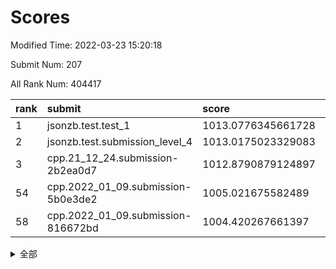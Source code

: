 # Scores

Modified Time: 2022-03-23 15:20:18

Submit Num: 207

All Rank Num: 404417

| rank |               submit               |       score        |       sigma        | pk_num |
| :--- | :--------------------------------- | :----------------- | :----------------- | :----- |
| 1    | jsonzb.test.test_1                 | 1013.0776345661728 | 0.8158000547001114 | 7816   |
| 2    | jsonzb.test.submission_level_4     | 1013.0175023329083 | 0.802962203665581  | 7813   |
| 3    | cpp.21_12_24.submission-2b2ea0d7   | 1012.8790879124897 | 0.7769579500739654 | 7818   |
| 54   | cpp.2022_01_09.submission-5b0e3de2 | 1005.021675582489  | 0.7204785506662607 | 7812   |
| 58   | cpp.2022_01_09.submission-816672bd | 1004.420267661397  | 0.7257397736867621 | 7820   |


<details>
<summary>全部</summary>

| rank |                 submit                 |       score        |       sigma        | pk_num |
| :--- | :------------------------------------- | :----------------- | :----------------- | :----- |
| 1    | jsonzb.test.test_1                     | 1013.0776345661728 | 0.8158000547001114 | 7816   |
| 2    | jsonzb.test.submission_level_4         | 1013.0175023329083 | 0.802962203665581  | 7813   |
| 3    | cpp.21_12_24.submission-2b2ea0d7       | 1012.8790879124897 | 0.7769579500739654 | 7818   |
| 4    | gobigger.level_3.submission_level_3_25 | 1011.8819573776082 | 0.7726870795261664 | 7818   |
| 5    | gobigger.level_3.submission_level_3_0  | 1011.70243844433   | 0.7824340354926778 | 7820   |
| 6    | gobigger.level_3.submission_level_3_15 | 1011.6028373663144 | 0.7822265663872178 | 7816   |
| 7    | gobigger.level_3.submission_level_3_28 | 1011.426866085588  | 0.7526789916821772 | 7815   |
| 8    | gobigger.level_3.submission_level_3_4  | 1011.3954545976319 | 0.7774352018283921 | 7817   |
| 9    | gobigger.level_3.submission_level_3_43 | 1011.2333387590361 | 0.7986024312697534 | 7811   |
| 10   | gobigger.level_3.submission_level_3_6  | 1011.1348728796505 | 0.7514664738838817 | 7817   |
| 11   | gobigger.level_3.submission_level_3_22 | 1011.0480538325896 | 0.7571328663234365 | 7816   |
| 12   | gobigger.level_3.submission_level_3_21 | 1010.8761928798613 | 0.7490953921663063 | 7815   |
| 13   | gobigger.level_3.submission_level_3_33 | 1010.7959957878651 | 0.7715400433876374 | 7819   |
| 14   | gobigger.level_3.submission_level_3_47 | 1010.7834476734587 | 0.7616009283086114 | 7814   |
| 15   | gobigger.level_3.submission_level_3_30 | 1010.7419688911795 | 0.7614908839967041 | 7816   |
| 16   | gobigger.level_3.submission_level_3_29 | 1010.7182326949032 | 0.7494087188802123 | 7815   |
| 17   | gobigger.level_3.submission_level_3_9  | 1010.5723293041178 | 0.7805100860480131 | 7812   |
| 18   | gobigger.level_3.submission_level_3_40 | 1010.5562839832629 | 0.76164929948236   | 7815   |
| 19   | gobigger.level_3.submission_level_3_12 | 1010.426310776479  | 0.7640795609985342 | 7814   |
| 20   | gobigger.level_3.submission_level_3_27 | 1010.4135559997895 | 0.7685179497575217 | 7815   |
| 21   | gobigger.level_3.submission_level_3_38 | 1010.3361964630111 | 0.746788981051832  | 7819   |
| 22   | gobigger.level_3.submission_level_3_41 | 1010.2602559528011 | 0.7693204164663554 | 7812   |
| 23   | gobigger.level_3.submission_level_3_7  | 1010.2372047089058 | 0.7668788833601212 | 7815   |
| 24   | gobigger.level_3.submission_level_3_36 | 1010.2205589122922 | 0.752080150220431  | 7811   |
| 25   | gobigger.level_3.submission_level_3_2  | 1010.1915582994076 | 0.7435682549267528 | 7813   |
| 26   | gobigger.level_3.submission_level_3_23 | 1010.1683789820561 | 0.767659128517726  | 7820   |
| 27   | gobigger.level_3.submission_level_3_11 | 1010.1140098220677 | 0.7754510950572738 | 7812   |
| 28   | gobigger.level_3.submission_level_3_26 | 1010.0990169853665 | 0.7510231134762897 | 7814   |
| 29   | gobigger.level_3.submission_level_3_49 | 1010.0944671340038 | 0.7500869107444766 | 7811   |
| 30   | gobigger.level_3.submission_level_3_1  | 1010.05983071531   | 0.7851600698462881 | 7817   |
| 31   | gobigger.level_3.submission_level_3_14 | 1009.964723573313  | 0.7577242102977776 | 7812   |
| 32   | gobigger.level_3.submission_level_3_42 | 1009.9058336919566 | 0.7547726505098404 | 7807   |
| 33   | gobigger.level_3.submission_level_3_39 | 1009.6942555522312 | 0.7675890066160844 | 7819   |
| 34   | gobigger.level_3.submission_level_3_3  | 1009.6916752005162 | 0.7653017922728668 | 7812   |
| 35   | gobigger.level_3.submission_level_3_17 | 1009.6667967501788 | 0.7368763178414702 | 7816   |
| 36   | gobigger.level_3.submission_level_3_19 | 1009.6216652423485 | 0.7608702148370177 | 7811   |
| 37   | gobigger.level_3.submission_level_3_24 | 1009.6101967790629 | 0.766499045672936  | 7814   |
| 38   | gobigger.level_3.submission_level_3_10 | 1009.5576252414145 | 0.7460680129209494 | 7814   |
| 39   | gobigger.level_3.submission_level_3_20 | 1009.4961548068435 | 0.7384507178396496 | 7816   |
| 40   | gobigger.level_3.submission_level_3_31 | 1009.4460917419982 | 0.7499912700821029 | 7817   |
| 41   | gobigger.level_3.submission_level_3_34 | 1009.4353870461971 | 0.7662415127986545 | 7809   |
| 42   | gobigger.level_3.submission_level_3_16 | 1009.4284956977073 | 0.7673771972961007 | 7812   |
| 43   | gobigger.level_3.submission_level_3_48 | 1009.371277860709  | 0.7628542272870761 | 7811   |
| 44   | gobigger.level_3.submission_level_3_5  | 1009.3201704751172 | 0.7508962778777731 | 7810   |
| 45   | gobigger.level_3.submission_level_3_45 | 1009.209123309486  | 0.746008211326251  | 7815   |
| 46   | gobigger.level_3.submission_level_3_37 | 1009.1235867564619 | 0.7637421001521445 | 7816   |
| 47   | gobigger.level_3.submission_level_3_35 | 1008.9479460416904 | 0.740612003851686  | 7816   |
| 48   | gobigger.level_3.submission_level_3_13 | 1008.835872601171  | 0.7610625729062909 | 7814   |
| 49   | gobigger.level_3.submission_level_3_18 | 1008.6354866277666 | 0.7589336446454104 | 7817   |
| 50   | gobigger.level_3.submission_level_3_32 | 1008.5701726904    | 0.7481364290708866 | 7814   |
| 51   | gobigger.level_3.submission_level_3_44 | 1008.43256623199   | 0.7516169822123133 | 7815   |
| 52   | gobigger.level_3.submission_level_3_8  | 1008.420035991265  | 0.7347070325649293 | 7816   |
| 53   | gobigger.level_3.submission_level_3_46 | 1008.0787404499497 | 0.7389696610737799 | 7810   |
| 54   | cpp.2022_01_09.submission-5b0e3de2     | 1005.021675582489  | 0.7204785506662607 | 7812   |
| 55   | gobigger.level_1.submission_level_1_4  | 1004.6504653829508 | 0.7199622379733307 | 7814   |
| 56   | gobigger.level_1.submission_level_1_41 | 1004.6153922509947 | 0.7300587601062122 | 7807   |
| 57   | gobigger.level_1.submission_level_1_30 | 1004.4876588639503 | 0.7204048925107898 | 7811   |
| 58   | cpp.2022_01_09.submission-816672bd     | 1004.420267661397  | 0.7257397736867621 | 7820   |
| 59   | gobigger.level_1.submission_level_1_20 | 1004.3560050658687 | 0.7157227929073788 | 7814   |
| 60   | gobigger.level_1.submission_level_1_3  | 1004.2161876527202 | 0.7188601827544495 | 7813   |
| 61   | gobigger.level_1.submission_level_1_43 | 1004.1394797467826 | 0.7215893804122456 | 7818   |
| 62   | gobigger.level_1.submission_level_1_34 | 1004.1378476240774 | 0.7210743264975107 | 7818   |
| 63   | gobigger.level_1.submission_level_1_44 | 1004.0253675254438 | 0.7220898300523779 | 7815   |
| 64   | gobigger.level_1.submission_level_1_14 | 1003.855935857714  | 0.7269521046684803 | 7818   |
| 65   | gobigger.level_1.submission_level_1_19 | 1003.821729530912  | 0.7198753409662977 | 7810   |
| 66   | gobigger.level_1.submission_level_1_47 | 1003.7098976431773 | 0.7143556693654785 | 7818   |
| 67   | gobigger.level_1.submission_level_1_5  | 1003.6381942731157 | 0.718647422596937  | 7816   |
| 68   | gobigger.level_1.submission_level_1_40 | 1003.6243714684176 | 0.7229339236027752 | 7811   |
| 69   | gobigger.level_1.submission_level_1_0  | 1003.5906339833376 | 0.7133287342816392 | 7812   |
| 70   | gobigger.level_1.submission_level_1_27 | 1003.5623463061506 | 0.7138970741563263 | 7816   |
| 71   | gobigger.level_1.submission_level_1_24 | 1003.5400916561882 | 0.7302607388800831 | 7813   |
| 72   | gobigger.level_1.submission_level_1_1  | 1003.5335984602715 | 0.7265852821779832 | 7818   |
| 73   | gobigger.level_1.submission_level_1_42 | 1003.4753723852223 | 0.7199202150710969 | 7809   |
| 74   | gobigger.level_1.submission_level_1_11 | 1003.4625312469897 | 0.7052006435997819 | 7818   |
| 75   | gobigger.level_1.submission_level_1_13 | 1003.3673848358579 | 0.719888878984713  | 7814   |
| 76   | gobigger.level_1.submission_level_1_23 | 1003.3595486425764 | 0.7072230001847343 | 7815   |
| 77   | gobigger.level_1.submission_level_1_18 | 1003.3185746937314 | 0.7195230767514803 | 7818   |
| 78   | gobigger.level_1.submission_level_1_35 | 1003.2514150559468 | 0.7171195748256187 | 7815   |
| 79   | gobigger.level_1.submission_level_1_33 | 1003.2451486356633 | 0.712799939156358  | 7816   |
| 80   | gobigger.level_1.submission_level_1_38 | 1003.2202949963322 | 0.7121274683577433 | 7819   |
| 81   | gobigger.level_1.submission_level_1_29 | 1003.1431846028479 | 0.7227199265838743 | 7816   |
| 82   | gobigger.level_1.submission_level_1_37 | 1003.1368793580631 | 0.7107041335648558 | 7815   |
| 83   | gobigger.level_1.submission_level_1_36 | 1003.0890812884861 | 0.7277052353925981 | 7814   |
| 84   | gobigger.level_1.submission_level_1_9  | 1003.0458943090606 | 0.7092887875117705 | 7818   |
| 85   | gobigger.level_1.submission_level_1_7  | 1002.9508347201715 | 0.7312763142358045 | 7811   |
| 86   | gobigger.level_1.submission_level_1_8  | 1002.9440978299187 | 0.7088880816089982 | 7808   |
| 87   | gobigger.level_1.submission_level_1_22 | 1002.9297225730382 | 0.7111434254877449 | 7816   |
| 88   | gobigger.level_1.submission_level_1_31 | 1002.9237938026489 | 0.7187655728503001 | 7816   |
| 89   | gobigger.level_1.submission_level_1_25 | 1002.8871699127899 | 0.7128836821506302 | 7818   |
| 90   | gobigger.level_1.submission_level_1_12 | 1002.8058288132015 | 0.7121792472036892 | 7811   |
| 91   | gobigger.level_1.submission_level_1_16 | 1002.7544722945179 | 0.7296201419018944 | 7814   |
| 92   | gobigger.level_1.submission_level_1_17 | 1002.7155723856488 | 0.7036542745135904 | 7817   |
| 93   | gobigger.level_1.submission_level_1_15 | 1002.7136820544513 | 0.7204145368100037 | 7814   |
| 94   | gobigger.level_1.submission_level_1_48 | 1002.693691531552  | 0.7133043026048791 | 7814   |
| 95   | gobigger.level_1.submission_level_1_46 | 1002.6806691900538 | 0.7084459539321472 | 7817   |
| 96   | gobigger.level_1.submission_level_1_6  | 1002.6310541538111 | 0.7176725395896677 | 7815   |
| 97   | gobigger.level_1.submission_level_1_26 | 1002.5975665476446 | 0.7192360292314894 | 7811   |
| 98   | gobigger.level_1.submission_level_1_49 | 1002.5914614943742 | 0.7100891692529746 | 7817   |
| 99   | gobigger.level_1.submission_level_1_39 | 1002.4095512824103 | 0.7161248381707352 | 7813   |
| 100  | gobigger.level_1.submission_level_1_32 | 1002.4077658906015 | 0.7087597249786969 | 7816   |
| 101  | gobigger.level_1.submission_level_1_45 | 1002.2324303690662 | 0.7147453814044842 | 7815   |
| 102  | gobigger.level_1.submission_level_1_2  | 1002.209889717469  | 0.7203332802757295 | 7819   |
| 103  | gobigger.level_1.submission_level_1_21 | 1002.1717764760739 | 0.7051508300401923 | 7819   |
| 104  | gobigger.level_1.submission_level_1_28 | 1002.1109994486826 | 0.71657367663824   | 7812   |
| 105  | gobigger.level_1.submission_level_1_10 | 1001.891430439085  | 0.7205216536951966 | 7816   |
| 106  | gobigger.random.submission_random_32   | 997.3865098964447  | 0.7237091507434823 | 7811   |
| 107  | gobigger.random.submission_random_26   | 997.3800576542103  | 0.7146512086074027 | 7816   |
| 108  | gobigger.random.submission_random_9    | 996.9489993568658  | 0.7178035318639696 | 7814   |
| 109  | gobigger.random.submission_random_19   | 996.8679956441293  | 0.7100956512233488 | 7816   |
| 110  | gobigger.random.submission_random_21   | 996.7648441003957  | 0.7113002484182473 | 7811   |
| 111  | gobigger.random.submission_random_27   | 996.7144919310372  | 0.7104054092958774 | 7817   |
| 112  | gobigger.random.submission_random_11   | 996.669761644279   | 0.7173521137081926 | 7816   |
| 113  | gobigger.random.submission_random_31   | 996.6620856985016  | 0.7021884342679048 | 7817   |
| 114  | gobigger.random.submission_random_14   | 996.6185742953987  | 0.7006663092211641 | 7818   |
| 115  | gobigger.random.submission_random_48   | 996.5686997142544  | 0.7158979145075631 | 7815   |
| 116  | gobigger.random.submission_random_45   | 996.5587606746248  | 0.7012351025784349 | 7815   |
| 117  | gobigger.random.submission_random_15   | 996.4403772828806  | 0.7140360305432503 | 7818   |
| 118  | gobigger.random.submission_random_33   | 996.425508024994   | 0.7099794038158782 | 7809   |
| 119  | gobigger.random.submission_random_29   | 996.3236955034431  | 0.7149836995113474 | 7819   |
| 120  | gobigger.random.submission_random_28   | 996.2468868066836  | 0.7110175169787416 | 7815   |
| 121  | gobigger.random.submission_random_3    | 996.2195817462864  | 0.7168443341200301 | 7814   |
| 122  | gobigger.random.submission_random_13   | 996.1935081526948  | 0.7077267663715806 | 7814   |
| 123  | gobigger.random.submission_random_49   | 996.10742366113    | 0.7061764881842866 | 7815   |
| 124  | gobigger.random.submission_random_12   | 996.0996640817135  | 0.714230648998252  | 7816   |
| 125  | gobigger.random.submission_random_20   | 996.0968389366612  | 0.7232507923742639 | 7817   |
| 126  | gobigger.random.submission_random_4    | 996.0416847323746  | 0.7073208993972651 | 7814   |
| 127  | gobigger.random.submission_random_35   | 996.0085638073432  | 0.7161376767420015 | 7812   |
| 128  | gobigger.random.submission_random_17   | 995.9970639794144  | 0.705496254102582  | 7816   |
| 129  | gobigger.random.submission_random_7    | 995.9548509307286  | 0.7130556911563303 | 7819   |
| 130  | gobigger.random.submission_random_25   | 995.9522090527072  | 0.7181483846123411 | 7812   |
| 131  | gobigger.random.submission_random_6    | 995.9219287851445  | 0.7133866841184927 | 7812   |
| 132  | gobigger.random.submission_random_24   | 995.7960120682096  | 0.7093955340012773 | 7817   |
| 133  | gobigger.random.submission_random_43   | 995.7879298688457  | 0.7181339008370466 | 7815   |
| 134  | gobigger.random.submission_random_42   | 995.7389005565608  | 0.7133290372587029 | 7812   |
| 135  | gobigger.random.submission_random_30   | 995.7257146381498  | 0.7086176995873531 | 7815   |
| 136  | gobigger.random.submission_random_38   | 995.7253765435698  | 0.7189118151099704 | 7810   |
| 137  | gobigger.random.submission_random_16   | 995.6659358094009  | 0.7089229221130144 | 7814   |
| 138  | gobigger.random.submission_random_37   | 995.6240181441966  | 0.7123506020366686 | 7812   |
| 139  | gobigger.random.submission_random_23   | 995.6066430178445  | 0.7065239046705334 | 7814   |
| 140  | gobigger.random.submission_random_5    | 995.5483910378545  | 0.6992279573943869 | 7807   |
| 141  | gobigger.random.submission_random_39   | 995.476288510293   | 0.7128615137566748 | 7816   |
| 142  | gobigger.random.submission_random_40   | 995.4617975292651  | 0.7162468317046207 | 7815   |
| 143  | gobigger.random.submission_random_36   | 995.4527431285712  | 0.7240548315231903 | 7815   |
| 144  | gobigger.random.submission_random_47   | 995.4500449019357  | 0.7094825468748466 | 7816   |
| 145  | gobigger.random.submission_random_1    | 995.4401731043444  | 0.7167121440987966 | 7814   |
| 146  | gobigger.random.submission_random_44   | 995.4070872128259  | 0.7174209189624834 | 7813   |
| 147  | gobigger.random.submission_random_0    | 995.3986540080058  | 0.7121652076538487 | 7814   |
| 148  | gobigger.random.submission_random_46   | 995.3770230485541  | 0.726039384375774  | 7814   |
| 149  | gobigger.random.submission_random_22   | 995.3569623944525  | 0.7350707181926367 | 7813   |
| 150  | gobigger.random.submission_random_18   | 995.2098500843684  | 0.7061502559627948 | 7811   |
| 151  | gobigger.random.submission_random_2    | 995.1114810549685  | 0.7289029791596856 | 7813   |
| 152  | gobigger.random.submission_random_41   | 995.1079435957073  | 0.7119821388913093 | 7816   |
| 153  | gobigger.random.submission_random_34   | 994.918424193331   | 0.7032904669888077 | 7816   |
| 154  | gobigger.random.submission_random_8    | 994.707085993786   | 0.720646089317711  | 7808   |
| 155  | gobigger.random.submission_random_10   | 994.5423053053374  | 0.7131774889780278 | 7819   |
| 156  | gobigger.level_2.submission_level_2_23 | 993.8704721622711  | 0.7354517632260866 | 7813   |
| 157  | gobigger.level_2.submission_level_2_2  | 993.604255059967   | 0.728796559615636  | 7813   |
| 158  | gobigger.level_2.submission_level_2_19 | 993.5645821376548  | 0.7246382105041352 | 7817   |
| 159  | gobigger.level_2.submission_level_2_6  | 993.5459647588987  | 0.7449502295738587 | 7817   |
| 160  | gobigger.level_2.submission_level_2_44 | 993.5094093706738  | 0.7281312946514091 | 7815   |
| 161  | gobigger.level_2.submission_level_2_27 | 993.3655183810333  | 0.7278253059662537 | 7813   |
| 162  | gobigger.level_2.submission_level_2_4  | 993.2109938021114  | 0.736448229062091  | 7817   |
| 163  | gobigger.level_2.submission_level_2_18 | 993.1826627568755  | 0.7267764926998622 | 7817   |
| 164  | gobigger.level_2.submission_level_2_22 | 993.1792615730061  | 0.7418669845898872 | 7815   |
| 165  | gobigger.level_2.submission_level_2_15 | 993.0995792672821  | 0.7481116693153892 | 7813   |
| 166  | gobigger.level_2.submission_level_2_48 | 993.072326705245   | 0.728149976796763  | 7814   |
| 167  | gobigger.level_2.submission_level_2_14 | 992.937337170749   | 0.7423699985077028 | 7815   |
| 168  | gobigger.level_2.submission_level_2_29 | 992.8659212234255  | 0.7548208417556871 | 7816   |
| 169  | gobigger.level_2.submission_level_2_38 | 992.8603744258289  | 0.7338077696970724 | 7816   |
| 170  | gobigger.level_2.submission_level_2_46 | 992.7233637625503  | 0.7375612802289131 | 7815   |
| 171  | gobigger.level_2.submission_level_2_5  | 992.6515393027898  | 0.7428160679537588 | 7812   |
| 172  | gobigger.level_2.submission_level_2_24 | 992.5963733067027  | 0.747294408462694  | 7811   |
| 173  | gobigger.level_2.submission_level_2_41 | 992.558139306937   | 0.7324559167786527 | 7813   |
| 174  | gobigger.level_2.submission_level_2_33 | 992.4409015713908  | 0.7400451425771978 | 7819   |
| 175  | gobigger.level_2.submission_level_2_1  | 992.3539535183844  | 0.7543695789749162 | 7816   |
| 176  | gobigger.level_2.submission_level_2_21 | 992.3467204227608  | 0.7335076955715825 | 7813   |
| 177  | gobigger.level_2.submission_level_2_3  | 992.254741413229   | 0.739839697900172  | 7816   |
| 178  | gobigger.level_2.submission_level_2_8  | 992.205615329257   | 0.7439784651783863 | 7812   |
| 179  | gobigger.level_2.submission_level_2_16 | 992.1718069854778  | 0.7468249980252559 | 7811   |
| 180  | gobigger.level_2.submission_level_2_26 | 992.1320570932338  | 0.7525105795366538 | 7815   |
| 181  | gobigger.level_2.submission_level_2_45 | 992.113373905333   | 0.7370392841337141 | 7818   |
| 182  | gobigger.level_2.submission_level_2_34 | 992.0935145427568  | 0.7512208997516772 | 7817   |
| 183  | gobigger.level_2.submission_level_2_47 | 992.0847019931907  | 0.7249906947385807 | 7815   |
| 184  | gobigger.level_2.submission_level_2_0  | 992.0756445983212  | 0.7569601106726683 | 7822   |
| 185  | gobigger.level_2.submission_level_2_11 | 992.0538456463504  | 0.7406028394632974 | 7819   |
| 186  | gobigger.level_2.submission_level_2_17 | 992.0233981059523  | 0.7546942885383019 | 7816   |
| 187  | gobigger.level_2.submission_level_2_20 | 992.0090447036018  | 0.7343074639984746 | 7814   |
| 188  | gobigger.level_2.submission_level_2_25 | 991.9343559767113  | 0.7355489581929675 | 7812   |
| 189  | gobigger.level_2.submission_level_2_9  | 991.9291396560999  | 0.7377513871003927 | 7816   |
| 190  | gobigger.level_2.submission_level_2_36 | 991.8796212059569  | 0.7500807772537358 | 7818   |
| 191  | gobigger.level_2.submission_level_2_49 | 991.7601710007799  | 0.7561621848505422 | 7813   |
| 192  | gobigger.level_2.submission_level_2_31 | 991.7563834048889  | 0.7302672446857087 | 7820   |
| 193  | gobigger.level_2.submission_level_2_7  | 991.748877448066   | 0.7342050775221703 | 7819   |
| 194  | gobigger.level_2.submission_level_2_13 | 991.7040622695322  | 0.7428922404066639 | 7820   |
| 195  | gobigger.level_2.submission_level_2_32 | 991.6584830539759  | 0.7519196763246527 | 7816   |
| 196  | gobigger.level_2.submission_level_2_30 | 991.6385258054612  | 0.7324034432491381 | 7814   |
| 197  | gobigger.level_2.submission_level_2_35 | 991.6085841630705  | 0.7481396622155712 | 7817   |
| 198  | gobigger.level_2.submission_level_2_10 | 991.3164492617747  | 0.7519580779876478 | 7814   |
| 199  | gobigger.level_2.submission_level_2_42 | 991.1648280622627  | 0.7525269646824608 | 7817   |
| 200  | gobigger.level_2.submission_level_2_40 | 991.1130128823739  | 0.7602479156709147 | 7818   |
| 201  | gobigger.level_2.submission_level_2_43 | 991.0743624897865  | 0.7536431498169888 | 7818   |
| 202  | gobigger.level_2.submission_level_2_12 | 990.8684759355283  | 0.74947907274931   | 7816   |
| 203  | gobigger.level_2.submission_level_2_28 | 990.8600754383772  | 0.759314850321864  | 7816   |
| 204  | gobigger.level_2.submission_level_2_37 | 990.1513245794491  | 0.7899640215693171 | 7818   |
| 205  | gobigger.level_2.submission_level_2_39 | 989.7249068159858  | 0.7681420125906996 | 7817   |
| 206  | gobigger.none.submission_none_0        | 977.8655883891519  | 1.28647038813948   | 7816   |
| 207  | gobigger.none.submission_none_1        | 976.1210330205697  | 1.469965934033689  | 7815   |

</details>